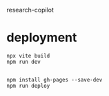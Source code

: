 research-copilot

# deployment
```
npx vite build
npm run dev


npm install gh-pages --save-dev
npm run deploy
```